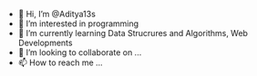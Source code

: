 - 👋 Hi, I’m @Aditya13s
- 👀 I’m interested in programming
- 🌱 I’m currently learning Data Strucrures and Algorithms, Web Developments
- 💞️ I’m looking to collaborate on ...
- 📫 How to reach me ...

<!---
Aditya13s/Aditya13s is a ✨ special ✨ repository because its `README.md` (this file) appears on your GitHub profile.
You can click the Preview link to take a look at your changes.
--->
